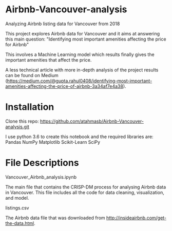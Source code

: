 # Airbnb-Vancouver-analysis
Analyzing Airbnb listing data for Vancouver from 2018

This project explores Airbnb data for Vancouver and it aims at answering this main question: "Identifying most important amenities affecting the price for Airbnb"

This involves a Machine Learning model which results finally gives the important amenities that affect the price.

A less technical article with more in-depth analysis of the project results can be found on Medium (https://medium.com/@gupta.rahul0408/identifying-most-important-amenities-affecting-the-price-of-airbnb-3a34af7e4a38).

# Installation
Clone this repo: https://github.com/atahmasb/Airbnb-Vancouver-analysis.git

I use python 3.6 to create this notebook and the required libraries are: Pandas NumPy Matplotlib Scikit-Learn SciPy

# File Descriptions
Vancouver_Airbnb_analysis.ipynb

The main file that contains the CRISP-DM process for analysing Airbnb data in Vancouver. This file includes all the code for data cleaning, visualization, and model.

listings.csv

The Airbnb data file that was downloaded from http://insideairbnb.com/get-the-data.html.
